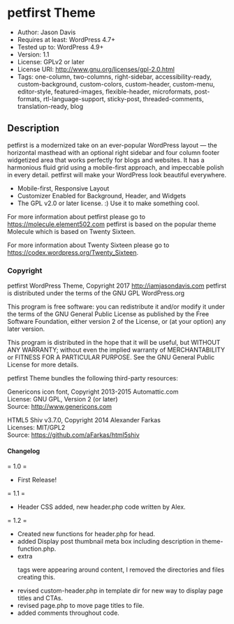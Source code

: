# petfirst Theme

* Author: Jason Davis
* Requires at least: WordPress 4.7+
* Tested up to: WordPress 4.9+
* Version: 1.1
* License: GPLv2 or later
* License URI: http://www.gnu.org/licenses/gpl-2.0.html
* Tags: one-column, two-columns, right-sidebar, accessibility-ready, custom-background, custom-colors, custom-header, custom-menu, editor-style, featured-images, flexible-header, microformats, post-formats, rtl-language-support, sticky-post, threaded-comments, translation-ready, blog

## Description
petfirst is a modernized take on an ever-popular WordPress layout — the horizontal masthead with an optional right sidebar and four column footer widgetized area that works perfectly for blogs and websites. It has a harmonious fluid grid using a mobile-first approach, and impeccable polish in every detail. petfirst will make your WordPress look beautiful everywhere.

* Mobile-first, Responsive Layout
* Customizer Enabled for Background, Header, and Widgets
* The GPL v2.0 or later license. :) Use it to make something cool.

For more information about petfirst please go to <a href="https://molecule.element502.com">https://molecule.element502.com</a> petfirst is based on the popular theme Molecule which is based on Twenty Sixteen. 

For more information about Twenty Sixteen please go to https://codex.wordpress.org/Twenty_Sixteen.

### Copyright

petfirst WordPress Theme, Copyright 2017 <a href="http://iamjasondavis.com">http://iamjasondavis.com</a>
petfirst is distributed under the terms of the GNU GPL WordPress.org

This program is free software: you can redistribute it and/or modify
it under the terms of the GNU General Public License as published by
the Free Software Foundation, either version 2 of the License, or
(at your option) any later version.

This program is distributed in the hope that it will be useful,
but WITHOUT ANY WARRANTY; without even the implied warranty of
MERCHANTABILITY or FITNESS FOR A PARTICULAR PURPOSE. See the
GNU General Public License for more details.

petfirst Theme bundles the following third-party resources:

Genericons icon font, Copyright 2013-2015 Automattic.com<br>
License: GNU GPL, Version 2 (or later)<br>
Source: <a href="http://www.genericons.com">http://www.genericons.com</a>

HTML5 Shiv v3.7.0, Copyright 2014 Alexander Farkas<br>
Licenses: MIT/GPL2<br>
Source: <a href="https://github.com/aFarkas/html5shiv">https://github.com/aFarkas/html5shiv</a>

#### Changelog

= 1.0 =
* First Release! 

= 1.1 =
* Header CSS added, new header.php code written by Alex. 

= 1.2 =
* Created new functions for header.php for head.
* added Display post thumbnail meta box including description in theme-function.php. 
* extra <p> tags were appearing around content, I removed the directories and files creating this.
* revised custom-header.php in template dir for new way to display page titles and CTAs.
* revised page.php to move page titles to file.
* added comments throughout code.
